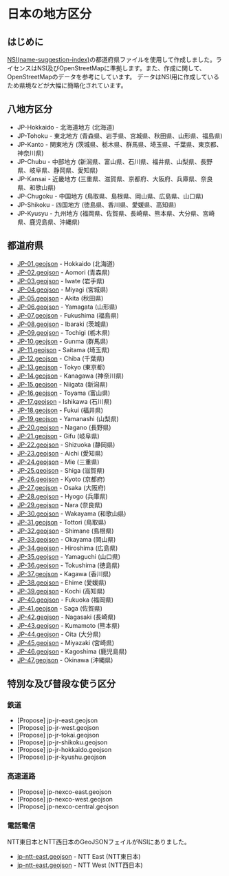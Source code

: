 # 日本の地方区分

## はじめに
[NSI(name-suggestion-index)](https://github.com/osmlab/name-suggestion-index)の都道府県ファイルを使用して作成しました。ライセンスはNSI及びOpenStreetMapに準拠します。また、作成に関して、OpenStreetMapのデータを参考にしています。
データはNSI用に作成しているため県境などが大幅に簡略化されています。

## 八地方区分
- JP-Hokkaido - 北海道地方 (北海道)
- JP-Tohoku - 東北地方 (青森県、岩手県、宮城県、秋田県、山形県、福島県)
- JP-Kanto - 関東地方 (茨城県、栃木県、群馬県、埼玉県、千葉県、東京都、神奈川県)
- JP-Chubu - 中部地方 (新潟県、富山県、石川県、福井県、山梨県、長野県、岐阜県、静岡県、愛知県)
- JP-Kansai - 近畿地方 (三重県、滋賀県、京都府、大阪府、兵庫県、奈良県、和歌山県)
- JP-Chugoku - 中国地方 (鳥取県、島根県、岡山県、広島県、山口県)
- JP-Shikoku - 四国地方 (徳島県、香川県、愛媛県、高知県)
- JP-Kyusyu - 九州地方 (福岡県、佐賀県、長崎県、熊本県、大分県、宮崎県、鹿児島県、沖縄県)

## 都道府県
- [JP-01.geojson](https://location-conflation.com/?locationSet=%7B%22include%22%3A%5B%22jp-01.geojson%22%5D%7D&referrer=nsi) - Hokkaido (北海道)
- [JP-02.geojson](https://location-conflation.com/?locationSet=%7B%22include%22%3A%5B%22jp-02.geojson%22%5D%7D&referrer=nsi) - Aomori (青森県)
- [JP-03.geojson](https://location-conflation.com/?locationSet=%7B%22include%22%3A%5B%22jp-03.geojson%22%5D%7D&referrer=nsi) - Iwate (岩手県)
- [JP-04.geojson](https://location-conflation.com/?locationSet=%7B%22include%22%3A%5B%22jp-04.geojson%22%5D%7D&referrer=nsi) - Miyagi (宮城県)
- [JP-05.geojson](https://location-conflation.com/?locationSet=%7B%22include%22%3A%5B%22jp-05.geojson%22%5D%7D&referrer=nsi) - Akita (秋田県)
- [JP-06.geojson](https://location-conflation.com/?locationSet=%7B%22include%22%3A%5B%22jp-06.geojson%22%5D%7D&referrer=nsi) - Yamagata (山形県)
- [JP-07.geojson](https://location-conflation.com/?locationSet=%7B%22include%22%3A%5B%22jp-07.geojson%22%5D%7D&referrer=nsi) - Fukushima (福島県)
- [JP-08.geojson](https://location-conflation.com/?locationSet=%7B%22include%22%3A%5B%22jp-08.geojson%22%5D%7D&referrer=nsi) - Ibaraki (茨城県)
- [JP-09.geojson](https://location-conflation.com/?locationSet=%7B%22include%22%3A%5B%22jp-09.geojson%22%5D%7D&referrer=nsi) - Tochigi (栃木県)
- [JP-10.geojson](https://location-conflation.com/?locationSet=%7B%22include%22%3A%5B%22jp-10.geojson%22%5D%7D&referrer=nsi) - Gunma (群馬県)
- [JP-11.geojson](https://location-conflation.com/?locationSet=%7B%22include%22%3A%5B%22jp-11.geojson%22%5D%7D&referrer=nsi) - Saitama (埼玉県)
- [JP-12.geojson](https://location-conflation.com/?locationSet=%7B%22include%22%3A%5B%22jp-12.geojson%22%5D%7D&referrer=nsi) - Chiba (千葉県)
- [JP-13.geojson](https://location-conflation.com/?locationSet=%7B%22include%22%3A%5B%22jp-13.geojson%22%5D%7D&referrer=nsi) - Tokyo (東京都)
- [JP-14.geojson](https://location-conflation.com/?locationSet=%7B%22include%22%3A%5B%22jp-14.geojson%22%5D%7D&referrer=nsi) - Kanagawa (神奈川県)
- [JP-15.geojson](https://location-conflation.com/?locationSet=%7B%22include%22%3A%5B%22jp-15.geojson%22%5D%7D&referrer=nsi) - Niigata (新潟県)
- [JP-16.geojson](https://location-conflation.com/?locationSet=%7B%22include%22%3A%5B%22jp-16.geojson%22%5D%7D&referrer=nsi) - Toyama (富山県)
- [JP-17.geojson](https://location-conflation.com/?locationSet=%7B%22include%22%3A%5B%22jp-17.geojson%22%5D%7D&referrer=nsi) - Ishikawa (石川県)
- [JP-18.geojson](https://location-conflation.com/?locationSet=%7B%22include%22%3A%5B%22jp-18.geojson%22%5D%7D&referrer=nsi) - Fukui (福井県)
- [JP-19.geojson](https://location-conflation.com/?locationSet=%7B%22include%22%3A%5B%22jp-19.geojson%22%5D%7D&referrer=nsi) - Yamanashi (山梨県)
- [JP-20.geojson](https://location-conflation.com/?locationSet=%7B%22include%22%3A%5B%22jp-20.geojson%22%5D%7D&referrer=nsi) - Nagano (長野県)
- [JP-21.geojson](https://location-conflation.com/?locationSet=%7B%22include%22%3A%5B%22jp-21.geojson%22%5D%7D&referrer=nsi) - Gifu (岐阜県)
- [JP-22.geojson](https://location-conflation.com/?locationSet=%7B%22include%22%3A%5B%22jp-22.geojson%22%5D%7D&referrer=nsi) - Shizuoka (静岡県)
- [JP-23.geojson](https://location-conflation.com/?locationSet=%7B%22include%22%3A%5B%22jp-23.geojson%22%5D%7D&referrer=nsi) - Aichi (愛知県)
- [JP-24.geojson](https://location-conflation.com/?locationSet=%7B%22include%22%3A%5B%22jp-24.geojson%22%5D%7D&referrer=nsi) - Mie (三重県)
- [JP-25.geojson](https://location-conflation.com/?locationSet=%7B%22include%22%3A%5B%22jp-25.geojson%22%5D%7D&referrer=nsi) - Shiga (滋賀県)
- [JP-26.geojson](https://location-conflation.com/?locationSet=%7B%22include%22%3A%5B%22jp-26.geojson%22%5D%7D&referrer=nsi) - Kyoto (京都府)
- [JP-27.geojson](https://location-conflation.com/?locationSet=%7B%22include%22%3A%5B%22jp-27.geojson%22%5D%7D&referrer=nsi) - Osaka (大阪府)
- [JP-28.geojson](https://location-conflation.com/?locationSet=%7B%22include%22%3A%5B%22jp-28.geojson%22%5D%7D&referrer=nsi) - Hyogo (兵庫県)
- [JP-29.geojson](https://location-conflation.com/?locationSet=%7B%22include%22%3A%5B%22jp-29.geojson%22%5D%7D&referrer=nsi) - Nara (奈良県)
- [JP-30.geojson](https://location-conflation.com/?locationSet=%7B%22include%22%3A%5B%22jp-30.geojson%22%5D%7D&referrer=nsi) - Wakayama (和歌山県)
- [JP-31.geojson](https://location-conflation.com/?locationSet=%7B%22include%22%3A%5B%22jp-31.geojson%22%5D%7D&referrer=nsi) - Tottori (鳥取県)
- [JP-32.geojson](https://location-conflation.com/?locationSet=%7B%22include%22%3A%5B%22jp-32.geojson%22%5D%7D&referrer=nsi) - Shimane (島根県)
- [JP-33.geojson](https://location-conflation.com/?locationSet=%7B%22include%22%3A%5B%22jp-33.geojson%22%5D%7D&referrer=nsi) - Okayama (岡山県)
- [JP-34.geojson](https://location-conflation.com/?locationSet=%7B%22include%22%3A%5B%22jp-34.geojson%22%5D%7D&referrer=nsi) - Hiroshima (広島県)
- [JP-35.geojson](https://location-conflation.com/?locationSet=%7B%22include%22%3A%5B%22jp-35.geojson%22%5D%7D&referrer=nsi) - Yamaguchi (山口県)
- [JP-36.geojson](https://location-conflation.com/?locationSet=%7B%22include%22%3A%5B%22jp-36.geojson%22%5D%7D&referrer=nsi) - Tokushima (徳島県)
- [JP-37.geojson](https://location-conflation.com/?locationSet=%7B%22include%22%3A%5B%22jp-37.geojson%22%5D%7D&referrer=nsi) - Kagawa (香川県)
- [JP-38.geojson](https://location-conflation.com/?locationSet=%7B%22include%22%3A%5B%22jp-38.geojson%22%5D%7D&referrer=nsi) - Ehime (愛媛県)
- [JP-39.geojson](https://location-conflation.com/?locationSet=%7B%22include%22%3A%5B%22jp-39.geojson%22%5D%7D&referrer=nsi) - Kochi (高知県)
- [JP-40.geojson](https://location-conflation.com/?locationSet=%7B%22include%22%3A%5B%22jp-40.geojson%22%5D%7D&referrer=nsi) - Fukuoka (福岡県)
- [JP-41.geojson](https://location-conflation.com/?locationSet=%7B%22include%22%3A%5B%22jp-41.geojson%22%5D%7D&referrer=nsi) - Saga (佐賀県)
- [JP-42.geojson](https://location-conflation.com/?locationSet=%7B%22include%22%3A%5B%22jp-42.geojson%22%5D%7D&referrer=nsi) - Nagasaki (長崎県)
- [JP-43.geojson](https://location-conflation.com/?locationSet=%7B%22include%22%3A%5B%22jp-43.geojson%22%5D%7D&referrer=nsi) - Kumamoto (熊本県)
- [JP-44.geojson](https://location-conflation.com/?locationSet=%7B%22include%22%3A%5B%22jp-44.geojson%22%5D%7D&referrer=nsi) - Oita (大分県)
- [JP-45.geojson](https://location-conflation.com/?locationSet=%7B%22include%22%3A%5B%22jp-45.geojson%22%5D%7D&referrer=nsi) - Miyazaki (宮崎県)
- [JP-46.geojson](https://location-conflation.com/?locationSet=%7B%22include%22%3A%5B%22jp-46.geojson%22%5D%7D&referrer=nsi) - Kagoshima (鹿児島県)
- [JP-47.geojson](https://location-conflation.com/?locationSet=%7B%22include%22%3A%5B%22jp-47.geojson%22%5D%7D&referrer=nsi) - Okinawa (沖縄県)

## 特別な及び普段な使う区分

### 鉄道

- [Propose] jp-jr-east.geojson
- [Propose] jp-jr-west.geojson
- [Propose] jp-jr-tokai.geojson
- [Propose] jp-jr-shikoku.geojson
- [Propose] jp-jr-hokkaido.geojson
- [Propose] jp-jr-kyushu.geojson

### 高速道路

- [Propose] jp-nexco-east.geojson
- [Propose] jp-nexco-west.geojson
- [Propose] jp-nexco-central.geojson

### 電話電信

NTT東日本とNTT西日本のGeoJSONフェイルがNSIにありました。

- [jp-ntt-east.geojson](https://location-conflation.com/?locationSet=%7B%22include%22%3A%5B%22jp-ntt-east.geojson%22%5D%7D&referrer=nsi) - NTT East (NTT東日本)
- [jp-ntt-east.geojson](https://location-conflation.com/?locationSet=%7B%22include%22%3A%5B%22jp-ntt-west.geojson%22%5D%7D&referrer=nsi) - NTT West (NTT西日本)